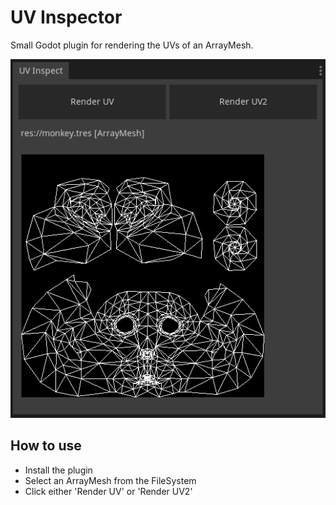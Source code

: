 # UV Inspector

Small Godot plugin for rendering the UVs of an ArrayMesh.

![Preview of UV Inspector](./preview.png)

## How to use

* Install the plugin
* Select an ArrayMesh from the FileSystem
* Click either 'Render UV' or 'Render UV2'
